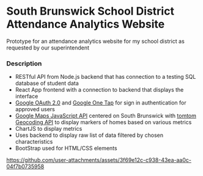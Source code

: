 # South Brunswick School District Attendance Analytics Website
Prototype for an attendance analytics website for my school district as requested by our superintendent

### Description
* RESTful API from Node.js backend that has connection to a testing SQL database of student data 
* React App frontend with a connection to backend that displays the interface
* [Google OAuth 2.0](https://developers.google.com/identity/protocols/oauth2) and [Google One Tap](https://developers.google.com/identity/gsi/web/guides/features) for sign in authentication for approved users
* [Google Maps JavaScript API](https://developers.google.com/maps) centered on South Brunswick with [tomtom Geocoding API](https://developer.tomtom.com/geocoding-api/documentation/product-information/introduction) to display markers of homes based on various metrics
* ChartJS to display metrics
* Uses backend to display raw list of data filtered by chosen characteristics
* BootStrap used for HTML/CSS elements


https://github.com/user-attachments/assets/3f69e12c-c938-43ea-aa0c-04f7b0735958

